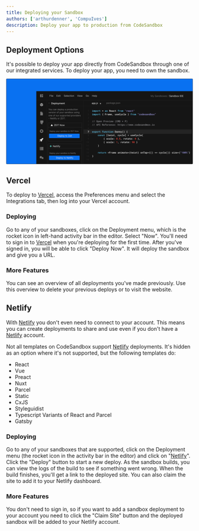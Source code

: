 ```yaml
---
title: Deploying your Sandbox
authors: ['arthurdenner', 'CompuIves']
description: Deploy your app to production from CodeSandbox
---
```


## Deployment Options

It's possible to deploy your app directly from CodeSandbox through one of our
integrated services. To deploy your app, you need to own the sandbox.

![Deployment Sidebar](./images/deployment-sidebar.png)

## Vercel

To deploy to [Vercel](https://vercel.com), access the Preferences menu and
select the Integrations tab, then log into your Vercel account.

### Deploying

Go to any of your sandboxes, click on the Deployment menu, which is the rocket
icon in left-hand activity bar in the editor. Select "Now". You'll need to sign
in to [Vercel](https://vercel.com/) when you're deploying for the first time. After
you've signed in, you will be able to click "Deploy Now". It will deploy the
sandbox and give you a URL.

### More Features

You can see an overview of all deployments you've made previously. Use this
overview to delete your previous deploys or to visit the website.

## Netlify

With [Netlify](https://netlify.com) you don't even need to connect to your
account. This means you can create deployments to share and use even if you
don't have a [Netlify](https://netlify.com) account.

Not all templates on CodeSandbox support [Netlify](https://netlify.com)
deployments. It's hidden as an option where it's not supported, but the
following templates do:

- React
- Vue
- Preact
- Nuxt
- Parcel
- Static
- CxJS
- Styleguidist
- Typescript Variants of React and Parcel
- Gatsby

### Deploying

Go to any of your sandboxes that are supported, click on the Deployment menu
(the rocket icon in the activity bar in the editor) and click on
"[Netlify](https://netlify.com)". Click the "Deploy" button to start a new
deploy. As the sandbox builds, you can view the logs of the build to see if
something went wrong. When the build finishes, you'll get a link to the deployed
site. You can also claim the site to add it to your Netlify dashboard.

### More Features

You don't need to sign in, so if you want to add a sandbox deployment to your
account you need to click the "Claim Site" button and the deployed sandbox will
be added to your Netlify account.
